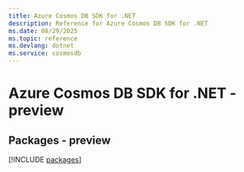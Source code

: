 ```yaml
---
title: Azure Cosmos DB SDK for .NET
description: Reference for Azure Cosmos DB SDK for .NET
ms.date: 08/29/2025
ms.topic: reference
ms.devlang: dotnet
ms.service: cosmosdb
---
```

# Azure Cosmos DB SDK for .NET - preview
## Packages - preview
[!INCLUDE [packages](cosmos-db-index.md)]